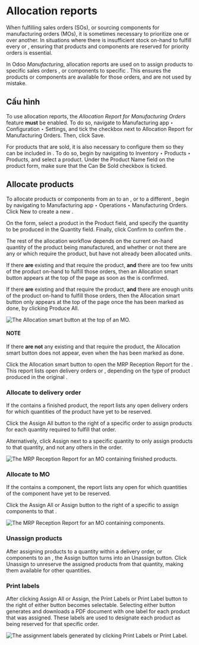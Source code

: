 # Allocation reports

When fulfilling sales orders (SOs), or sourcing components for manufacturing orders (MOs), it is
sometimes necessary to prioritize one  or  over another. In situations where there is
insufficient stock on-hand to fulfill every  or , ensuring that products and components are
reserved for priority orders is essential.

In Odoo *Manufacturing*, allocation reports are used on  to assign products to specific sales
orders , or components to specific . This ensures the products or components are available
for those orders, and are not used by mistake.

## Cấu hình

To use allocation reports, the *Allocation Report for Manufacturing Orders* feature **must** be
enabled. To do so, navigate to Manufacturing app ‣ Configuration ‣ Settings,
and tick the checkbox next to Allocation Report for Manufacturing Orders. Then, click
Save.

For products that are sold, it is also necessary to configure them so they can be included in .
To do so, begin by navigating to Inventory ‣ Products ‣ Products, and select a
product. Under the Product Name field on the product form, make sure that the
Can Be Sold checkbox is ticked.

## Allocate products

To allocate products or components from an  to an , or to a different , begin by
navigating to Manufacturing app ‣ Operations ‣ Manufacturing Orders. Click
New to create a new .

On the  form, select a product in the Product field, and specify the quantity to be
produced in the Quantity field. Finally, click Confirm to confirm the .

The rest of the allocation workflow depends on the current on-hand quantity of the product being
manufactured, and whether or not there are any  or  which require the product, but have
not already been allocated units.

If there **are** existing  and  that require the product, **and** there are too few units
of the product on-hand to fulfill those orders, then an <i class="fa fa-list"></i> Allocation smart
button appears at the top of the page as soon as the  is confirmed.

If there **are** existing  and  that require the product, **and** there are enough units
of the product on-hand to fulfill those orders, then the <i class="fa fa-list"></i> Allocation
smart button only appears at the top of the page once the  has been marked as done, by clicking
Produce All.

![The Allocation smart button at the top of an MO.](applications/inventory_and_mrp/manufacturing/reporting/allocation/allocation-button.png)

#### NOTE
If there **are not** any existing  and  that require the product, the <i class="fa fa-list"></i>
Allocation smart button does not appear, even when the  has been marked as done.

Click the <i class="fa fa-list"></i> Allocation smart button to open the MRP Reception
Report for the . This report lists open delivery orders or , depending on the type of
product produced in the original .

### Allocate to delivery order

If the  contains a finished product, the report lists any open delivery orders for which
quantities of the product have yet to be reserved.

Click the Assign All button to the right of a specific order to assign products for each
quantity required to fulfill that order.

Alternatively, click Assign next to a specific quantity to only assign products to that
quantity, and not any others in the order.

![The MRP Reception Report for an MO containing finished products.](applications/inventory_and_mrp/manufacturing/reporting/allocation/product-reception-report.png)

### Allocate to MO

If the  contains a component, the report lists any open  for which quantities of the
component have yet to be reserved.

Click the Assign All or Assign button to the right of a specific  to
assign components to that .

![The MRP Reception Report for an MO containing components.](applications/inventory_and_mrp/manufacturing/reporting/allocation/component-reception-report.png)

### Unassign products

After assigning products to a quantity within a delivery order, or components to an ,
the Assign button turns into an Unassign button. Click Unassign
to unreserve the assigned products from that quantity, making them available for other quantities.

### Print labels

After clicking Assign All or Assign, the Print Labels or
Print Label button to the right of either button becomes selectable. Selecting either
button generates and downloads a PDF document with one label for each product that was assigned.
These labels are used to designate each product as being reserved for that specific order.

![The assignment labels generated by clicking Print Labels or Print Label.](applications/inventory_and_mrp/manufacturing/reporting/allocation/assigned-labels.png)
